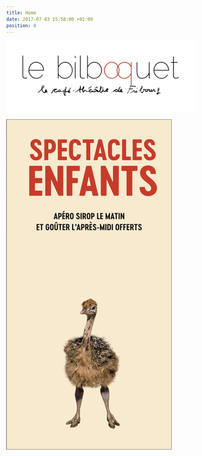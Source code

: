 ```yaml
---
title: Home
date: 2017-07-03 15:58:00 +02:00
position: 0
---
```


![Bilbo-header.png](/uploads/Bilbo-header.png)

![2017-2018-17.png](/uploads/2017-2018-17.png)